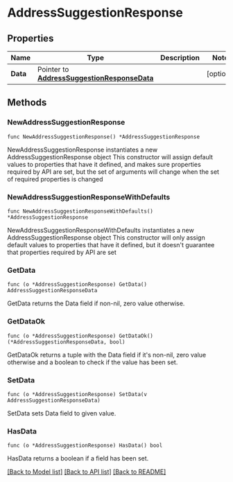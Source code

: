 # AddressSuggestionResponse

## Properties

Name | Type | Description | Notes
------------ | ------------- | ------------- | -------------
**Data** | Pointer to [**AddressSuggestionResponseData**](AddressSuggestionResponseData.md) |  | [optional] 

## Methods

### NewAddressSuggestionResponse

`func NewAddressSuggestionResponse() *AddressSuggestionResponse`

NewAddressSuggestionResponse instantiates a new AddressSuggestionResponse object
This constructor will assign default values to properties that have it defined,
and makes sure properties required by API are set, but the set of arguments
will change when the set of required properties is changed

### NewAddressSuggestionResponseWithDefaults

`func NewAddressSuggestionResponseWithDefaults() *AddressSuggestionResponse`

NewAddressSuggestionResponseWithDefaults instantiates a new AddressSuggestionResponse object
This constructor will only assign default values to properties that have it defined,
but it doesn't guarantee that properties required by API are set

### GetData

`func (o *AddressSuggestionResponse) GetData() AddressSuggestionResponseData`

GetData returns the Data field if non-nil, zero value otherwise.

### GetDataOk

`func (o *AddressSuggestionResponse) GetDataOk() (*AddressSuggestionResponseData, bool)`

GetDataOk returns a tuple with the Data field if it's non-nil, zero value otherwise
and a boolean to check if the value has been set.

### SetData

`func (o *AddressSuggestionResponse) SetData(v AddressSuggestionResponseData)`

SetData sets Data field to given value.

### HasData

`func (o *AddressSuggestionResponse) HasData() bool`

HasData returns a boolean if a field has been set.


[[Back to Model list]](../README.md#documentation-for-models) [[Back to API list]](../README.md#documentation-for-api-endpoints) [[Back to README]](../README.md)


